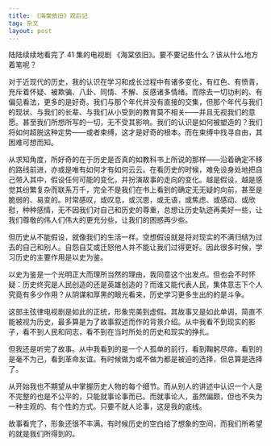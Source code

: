 ```yaml
---
title: 《海棠依旧》观后记
tag: 杂文
layout: post
---
```


陆陆续续地看完了 41 集的电视剧 《海棠依旧》。要不要记些什么？该从什么地方着笔呢？

对于近现代的历史，我的认识在学习和成长过程中有诸多变化，有红色、有愤青，充斥着怀疑、被欺骗、八卦、同情、不解、反感诸多情绪。而除去一切功利的、有偏见看法，更多的是好奇。我们与那个年代并没有直接的交集，但那个年代与我们的现状、与我们的长辈、与我们从小受到的教育莫不相关——并且无视我们的意愿。甚至我们所想所写的一切，无不受其影响。我们的认识是如何被塑造的？我们将如何超脱这种定势——或者束缚，这才是好奇的根本。而在束缚中找寻自由，其困难可想而知。

从求知角度，所好奇的在于历史是否真的如教科书上所说的那样——沿着确定不移的路线前进，亦或是唯有如何才有如何云云。在看历史的时候，难免设身处地把自己带入其中，假设任何可能的变化，并扮演故事的走向的变化。越是假设，越是感觉其纷繁复杂而联系万千，完全不是我们在书上看到的确定无无疑的向前，甚至是脆弱的、易变的。时常感叹，或叹息，或沉思，或无语，或焦虑、或感动、或欣慰，种种感情，无不因我们对自己和历史的尊重，总想让历史轨迹再美好一些，让我们尊敬的伟人们伟大的更充分些，让我们的困惑再少些。

但历史从不能假设，就像我们的生活一样。空想假设就是将对现实的不满归结为过去的自己和别人。自怨自艾或迁怒他人并不能让我们过得更好。因此很多时候，学习历史的主要作用是以史为鉴。

以史为鉴是一个光明正大而理所当然的理由，我同意这个出发点。但也会不时怀疑：历史终究是人民创造的还是英雄创造的？而谁又能代表人民，集体意志下个人究竟有多少作用？从阴谋和厚黑的眼光看来，历史学习更多生出的的是斗争。

这部主弦律电视剧是如此的正统，形象完美到虚假。其故事又是如此单调，简直不能被视为历史，最多算是为了故事叙述而作的背景介绍。从中我看不到现实的影子，看不到人民和同志，看不到在当时所处的历史和现实的挣扎。

但我还是听完了故事。从中我看到的是一个人孤单的前行，看到鞠躬尽瘁，看到的是毫不为己，看到革命友谊。有时候做为或不做为都是被迫的选择，但总算是选择了。

从开始我也不期望从中掌握历史人物的每个细节。而从别人的讲述中认识一个人是不完整的也是不公平的，只能就事论事而已。而就事论人，虽然偏颇，但也不失为一种主观的、有个性的方式。只要不就人论事，这是我的底线。

故事看完了，形象还很不丰满。有时候历史的空白给了想象的空间，而我们所希望的就是我们所得到的。


